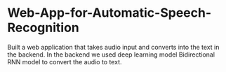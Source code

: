 # Web-App-for-Automatic-Speech-Recognition
Built a web application that takes audio input and converts into the text in the backend. In the backend we used deep learning model Bidirectional RNN model to convert the audio to text.
